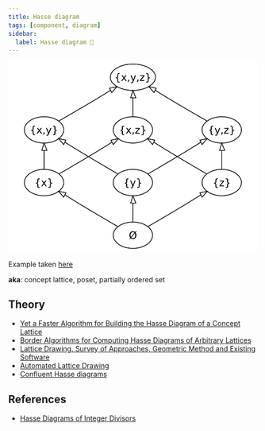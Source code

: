 ```yaml
---
title: Hasse diagram
tags: [component, diagram]
sidebar:
  label: Hasse diagram 🚷
---
```


![](./hasse-diagram/example.svg)

Example taken [here](https://en.m.wikipedia.org/wiki/File:Hasse_diagram_of_powerset_of_3.svg)

**aka**: concept lattice, poset, partially ordered set

## Theory

- [Yet a Faster Algorithm for Building the Hasse Diagram of a Concept Lattice](https://upcommons.upc.edu/bitstream/handle/2117/9034/icfca09.pdf)
- [Border Algorithms for Computing Hasse Diagrams of Arbitrary Lattices](https://core.ac.uk/download/pdf/41766685.pdf)
- [Lattice Drawing. Survey of Approaches, Geometric Method and Existing Software](https://phoenix.inf.upol.cz/~outrata/download/texts/LatDrawing-slides.pdf)
- [Automated Lattice Drawing](https://math.hawaii.edu/~ralph/Preprints/latdrawing.pdf)
- [Confluent Hasse diagrams](https://arxiv.org/pdf/1108.5361.pdf)

## References

- [Hasse Diagrams of Integer Divisors](https://demonstrations.wolfram.com/HasseDiagramsOfIntegerDivisors/)
